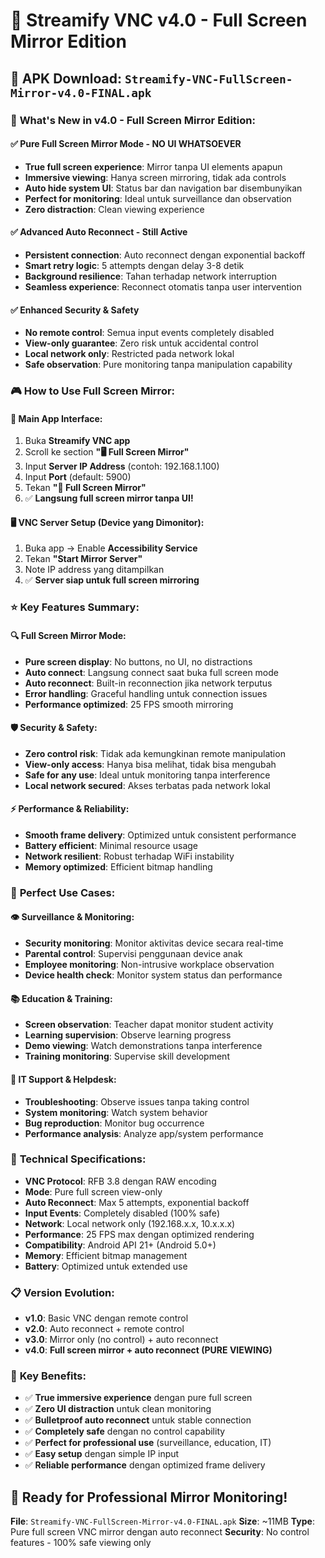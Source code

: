 # 🚀 Streamify VNC v4.0 - Full Screen Mirror Edition

## 📱 **APK Download: `Streamify-VNC-FullScreen-Mirror-v4.0-FINAL.apk`**

### 🎯 **What's New in v4.0 - Full Screen Mirror Edition:**

#### ✅ **Pure Full Screen Mirror Mode - NO UI WHATSOEVER**
- **True full screen experience**: Mirror tanpa UI elements apapun
- **Immersive viewing**: Hanya screen mirroring, tidak ada controls
- **Auto hide system UI**: Status bar dan navigation bar disembunyikan
- **Perfect for monitoring**: Ideal untuk surveillance dan observation
- **Zero distraction**: Clean viewing experience

#### ✅ **Advanced Auto Reconnect - Still Active**
- **Persistent connection**: Auto reconnect dengan exponential backoff
- **Smart retry logic**: 5 attempts dengan delay 3-8 detik
- **Background resilience**: Tahan terhadap network interruption
- **Seamless experience**: Reconnect otomatis tanpa user intervention

#### ✅ **Enhanced Security & Safety**
- **No remote control**: Semua input events completely disabled
- **View-only guarantee**: Zero risk untuk accidental control
- **Local network only**: Restricted pada network lokal
- **Safe observation**: Pure monitoring tanpa manipulation capability

### 🎮 **How to Use Full Screen Mirror:**

#### **📱 Main App Interface:**
1. Buka **Streamify VNC app**
2. Scroll ke section **"🖥️ Full Screen Mirror"**
3. Input **Server IP Address** (contoh: 192.168.1.100)
4. Input **Port** (default: 5900)
5. Tekan **"🚀 Full Screen Mirror"**
6. ✅ **Langsung full screen mirror tanpa UI!**

#### **🖥️ VNC Server Setup (Device yang Dimonitor):**
1. Buka app → Enable **Accessibility Service**
2. Tekan **"Start Mirror Server"**
3. Note IP address yang ditampilkan
4. ✅ **Server siap untuk full screen mirroring**

### ⭐ **Key Features Summary:**

#### **🔍 Full Screen Mirror Mode:**
- **Pure screen display**: No buttons, no UI, no distractions
- **Auto connect**: Langsung connect saat buka full screen mode
- **Auto reconnect**: Built-in reconnection jika network terputus
- **Error handling**: Graceful handling untuk connection issues
- **Performance optimized**: 25 FPS smooth mirroring

#### **🛡️ Security & Safety:**
- **Zero control risk**: Tidak ada kemungkinan remote manipulation
- **View-only access**: Hanya bisa melihat, tidak bisa mengubah
- **Safe for any use**: Ideal untuk monitoring tanpa interference
- **Local network secured**: Akses terbatas pada network lokal

#### **⚡ Performance & Reliability:**
- **Smooth frame delivery**: Optimized untuk consistent performance
- **Battery efficient**: Minimal resource usage
- **Network resilient**: Robust terhadap WiFi instability
- **Memory optimized**: Efficient bitmap handling

### 🎯 **Perfect Use Cases:**

#### **👁️ Surveillance & Monitoring:**
- **Security monitoring**: Monitor aktivitas device secara real-time
- **Parental control**: Supervisi penggunaan device anak
- **Employee monitoring**: Non-intrusive workplace observation
- **Device health check**: Monitor system status dan performance

#### **📚 Education & Training:**
- **Screen observation**: Teacher dapat monitor student activity
- **Learning supervision**: Observe learning progress
- **Demo viewing**: Watch demonstrations tanpa interference
- **Training monitoring**: Supervise skill development

#### **🔧 IT Support & Helpdesk:**
- **Troubleshooting**: Observe issues tanpa taking control
- **System monitoring**: Watch system behavior
- **Bug reproduction**: Monitor bug occurrence
- **Performance analysis**: Analyze app/system performance

### 🔧 **Technical Specifications:**
- **VNC Protocol**: RFB 3.8 dengan RAW encoding
- **Mode**: Pure full screen view-only
- **Auto Reconnect**: Max 5 attempts, exponential backoff
- **Input Events**: Completely disabled (100% safe)
- **Network**: Local network only (192.168.x.x, 10.x.x.x)
- **Performance**: 25 FPS max dengan optimized rendering
- **Compatibility**: Android API 21+ (Android 5.0+)
- **Memory**: Efficient bitmap management
- **Battery**: Optimized untuk extended use

### 📋 **Version Evolution:**
- **v1.0**: Basic VNC dengan remote control
- **v2.0**: Auto reconnect + remote control  
- **v3.0**: Mirror only (no control) + auto reconnect
- **v4.0**: **Full screen mirror + auto reconnect (PURE VIEWING)**

### 🎉 **Key Benefits:**
- ✅ **True immersive experience** dengan pure full screen
- ✅ **Zero UI distraction** untuk clean monitoring
- ✅ **Bulletproof auto reconnect** untuk stable connection
- ✅ **Completely safe** dengan no control capability
- ✅ **Perfect for professional use** (surveillance, education, IT)
- ✅ **Easy setup** dengan simple IP input
- ✅ **Reliable performance** dengan optimized frame delivery

## 🚀 **Ready for Professional Mirror Monitoring!**

**File**: `Streamify-VNC-FullScreen-Mirror-v4.0-FINAL.apk`
**Size**: ~11MB
**Type**: Pure full screen VNC mirror dengan auto reconnect
**Security**: No control features - 100% safe viewing only
